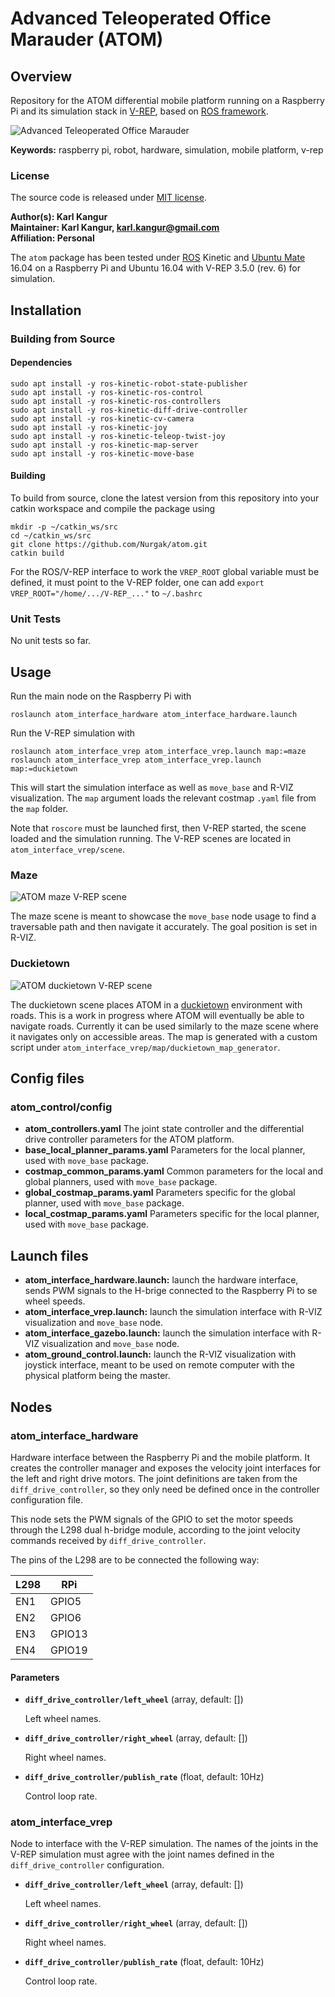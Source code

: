 # Advanced Teleoperated Office Marauder (ATOM)

## Overview

Repository for the ATOM differential mobile platform running on a Raspberry Pi and its simulation stack in [V-REP](http://www.coppeliarobotics.com), based on [ROS framework](http://www.ros.org/).

![Advanced Teleoperated Office Marauder](atom.png)

**Keywords:** raspberry pi, robot, hardware, simulation, mobile platform, v-rep

### License

The source code is released under [MIT license](LICENSE).

**Author(s): Karl Kangur  
Maintainer: Karl Kangur, karl.kangur@gmail.com  
Affiliation: Personal**

The `atom` package has been tested under [ROS](http://wiki.ros.org) Kinetic and [Ubuntu Mate](https://ubuntu-mate.org/raspberry-pi/) 16.04 on a Raspberry Pi and Ubuntu 16.04 with V-REP 3.5.0 (rev. 6) for simulation.

## Installation

### Building from Source

#### Dependencies

    sudo apt install -y ros-kinetic-robot-state-publisher
    sudo apt install -y ros-kinetic-ros-control
    sudo apt install -y ros-kinetic-ros-controllers
    sudo apt install -y ros-kinetic-diff-drive-controller
    sudo apt install -y ros-kinetic-cv-camera
    sudo apt install -y ros-kinetic-joy
    sudo apt install -y ros-kinetic-teleop-twist-joy
    sudo apt install -y ros-kinetic-map-server
    sudo apt install -y ros-kinetic-move-base

#### Building

To build from source, clone the latest version from this repository into your catkin workspace and compile the package using

    mkdir -p ~/catkin_ws/src
    cd ~/catkin_ws/src
    git clone https://github.com/Nurgak/atom.git
    catkin build

For the ROS/V-REP interface to work the `VREP_ROOT` global variable must be defined, it must point to the V-REP folder, one can add `export VREP_ROOT="/home/.../V-REP_..."` to `~/.bashrc`


### Unit Tests

No unit tests so far.

## Usage

Run the main node on the Raspberry Pi with

    roslaunch atom_interface_hardware atom_interface_hardware.launch

Run the V-REP simulation with

    roslaunch atom_interface_vrep atom_interface_vrep.launch map:=maze
    roslaunch atom_interface_vrep atom_interface_vrep.launch map:=duckietown

This will start the simulation interface as well as `move_base` and R-VIZ visualization. The `map` argument loads the relevant costmap `.yaml` file from the `map` folder.

Note that `roscore` must be launched first, then V-REP started, the scene loaded and the simulation running. The V-REP scenes are located in `atom_interface_vrep/scene`.

### Maze

![ATOM maze V-REP scene](atom_maze.png)

The maze scene is meant to showcase the `move_base` node usage to find a traversable path and then navigate it accurately. The goal position is set in R-VIZ.

### Duckietown

![ATOM duckietown V-REP scene](atom_duckietown.png)

The duckietown scene places ATOM in a [duckietown](https://www.duckietown.org) environment with roads. This is a work in progress where ATOM will eventually be able to navigate roads. Currently it can be used similarly to the maze scene where it navigates only on accessible areas. The map is generated with a custom script under `atom_interface_vrep/map/duckietown_map_generator`.

## Config files

### atom_control/config

* **atom_controllers.yaml** The joint state controller and the differential drive controller parameters for the ATOM platform.
* **base_local_planner_params.yaml** Parameters for the local planner, used with `move_base` package.
* **costmap_common_params.yaml** Common parameters for the local and global planners, used with `move_base` package.
* **global_costmap_params.yaml** Parameters specific for the global planner, used with `move_base` package.
* **local_costmap_params.yaml** Parameters specific for the local planner, used with `move_base` package.

## Launch files

* **atom_interface_hardware.launch:** launch the hardware interface, sends PWM signals to the H-brige connected to the Raspberry Pi to se wheel speeds.
* **atom_interface_vrep.launch:** launch the simulation interface with R-VIZ visualization and `move_base` node.
* **atom_interface_gazebo.launch:** launch the simulation interface with R-VIZ visualization and `move_base` node.
* **atom_ground_control.launch:** launch the R-VIZ visualization with joystick interface, meant to be used on remote computer with the physical platform being the master.

## Nodes

### atom_interface_hardware

Hardware interface between the Raspberry Pi and the mobile platform. It creates the controller manager and exposes the velocity joint interfaces for the left and right drive motors. The joint definitions are taken from the `diff_drive_controller`, so they only need be defined once in the controller configuration file.

This node sets the PWM signals of the GPIO to set the motor speeds through the L298 dual h-bridge module, according to the joint velocity commands received by `diff_drive_controller`.

The pins of the L298 are to be connected the following way:

| L298 | RPi      |
| ---- | -------- |
| EN1  | GPIO5    |
| EN2  | GPIO6    |
| EN3  | GPIO13   |
| EN4  | GPIO19   |

#### Parameters

* **`diff_drive_controller/left_wheel`** (array, default: [])

	Left wheel names.

* **`diff_drive_controller/right_wheel`** (array, default: [])

	Right wheel names.

* **`diff_drive_controller/publish_rate`** (float, default: 10Hz)

	Control loop rate.

### atom_interface_vrep

Node to interface with the V-REP simulation. The names of the joints in the V-REP simulation must agree with the joint names defined in the `diff_drive_controller` configuration.

* **`diff_drive_controller/left_wheel`** (array, default: [])

	Left wheel names.

* **`diff_drive_controller/right_wheel`** (array, default: [])

	Right wheel names.

* **`diff_drive_controller/publish_rate`** (float, default: 10Hz)

  Control loop rate.

